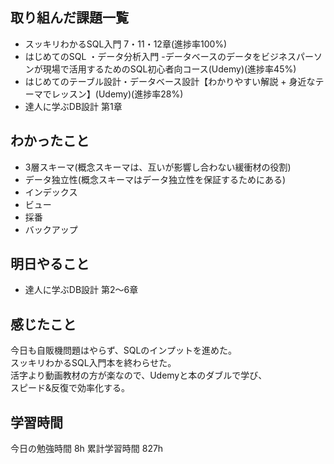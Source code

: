 ## 取り組んだ課題一覧
- スッキリわかるSQL入門 7・11・12章(進捗率100%)
- はじめてのSQL ・データ分析入門 -データベースのデータをビジネスパーソンが現場で活用するためのSQL初心者向コース(Udemy)(進捗率45%)
- はじめてのテーブル設計・データベース設計【わかりやすい解説 + 身近なテーマでレッスン】(Udemy)(進捗率28%)
- 達人に学ぶDB設計 第1章

## わかったこと
- 3層スキーマ(概念スキーマは、互いが影響し合わない緩衝材の役割)
- データ独立性(概念スキーマはデータ独立性を保証するためにある)
- インデックス
- ビュー
- 採番
- バックアップ


## 明日やること
- 達人に学ぶDB設計 第2〜6章

## 感じたこと
今日も自販機問題はやらず、SQLのインプットを進めた。<br>
スッキリわかるSQL入門本を終わらせた。<br>
活字より動画教材の方が楽なので、Udemyと本のダブルで学び、<br>
スピード&反復で効率化する。


## 学習時間
今日の勉強時間 8h
累計学習時間 827h